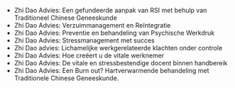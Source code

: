 * Zhi Dao Advies: Een gefundeerde aanpak van RSI met behulp van Traditioneel Chinese Geneeskunde
* Zhi Dao Advies: Verzuimmanagement en Reïntegratie
* Zhi Dao Advies: Preventie en behandeling van Psychische Werkdruk
* Zhi Dao Advies: Stressmanagement met succes 
* Zhi Dao advies: Lichamelijke werkgerelateerde klachten onder controle
* Zhi Dao Advies: Hoe creëert u de vitale werknemer
* Zhi Dao Advies: De vitale en stressbestendige docent binnen handbereik
* Zhi Dao Advies: Een Burn out? Hartverwarmende behandeling met Traditionele Chinese Geneeskunde.